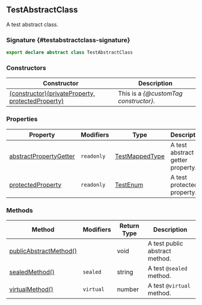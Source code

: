## TestAbstractClass

A test abstract class.

### Signature {#testabstractclass-signature}

```typescript
export declare abstract class TestAbstractClass
```

### Constructors

| Constructor | Description |
| --- | --- |
| [(constructor)(privateProperty, protectedProperty)](docs/test-suite-a/testabstractclass-_constructor_-constructor) | This is a _{@customTag constructor}_. |

### Properties

| Property | Modifiers | Type | Description |
| --- | --- | --- | --- |
| [abstractPropertyGetter](docs/test-suite-a/testabstractclass-abstractpropertygetter-property) | `readonly` | [TestMappedType](docs/test-suite-a/testmappedtype-typealias) | A test abstract getter property. |
| [protectedProperty](docs/test-suite-a/testabstractclass-protectedproperty-property) | `readonly` | [TestEnum](docs/test-suite-a/testenum-enum) | A test protected property. |

### Methods

| Method | Modifiers | Return Type | Description |
| --- | --- | --- | --- |
| [publicAbstractMethod()](docs/test-suite-a/testabstractclass-publicabstractmethod-method) |  | void | A test public abstract method. |
| [sealedMethod()](docs/test-suite-a/testabstractclass-sealedmethod-method) | `sealed` | string | A test `@sealed` method. |
| [virtualMethod()](docs/test-suite-a/testabstractclass-virtualmethod-method) | `virtual` | number | A test `@virtual` method. |

